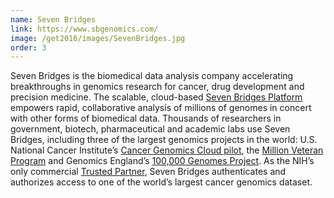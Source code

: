 ```yaml
---
name: Seven Bridges
link: https://www.sbgenomics.com/
image: /get2016/images/SevenBridges.jpg
order: 3
---
```


Seven Bridges is the biomedical data analysis company accelerating breakthroughs in genomics research for cancer, drug development and precision medicine. The scalable, cloud-based [Seven Bridges Platform](https://www.sbgenomics.com/platform/) empowers rapid, collaborative analysis of millions of genomes in concert with other forms of biomedical data. Thousands of researchers in government, biotech, pharmaceutical and academic labs use Seven Bridges, including three of the largest genomics projects in the world: U.S. National Cancer Institute’s [Cancer Genomics Cloud pilot](http://www.cancergenomicscloud.org/)<a>, the</a> [Million Veteran Program](http://www.research.va.gov/mvp/) and Genomics England’s [100,000 Genomes Project](http://www.genomicsengland.co.uk/). As the NIH’s only commercial [Trusted Partner](https://gds.nih.gov/02dr2.html), Seven Bridges authenticates and authorizes access to one of the world’s largest cancer genomics dataset.
